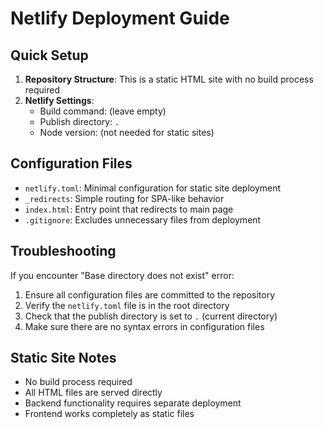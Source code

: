 # Netlify Deployment Guide

## Quick Setup

1. **Repository Structure**: This is a static HTML site with no build process required
2. **Netlify Settings**:
   - Build command: (leave empty)
   - Publish directory: `.`
   - Node version: (not needed for static sites)

## Configuration Files

- `netlify.toml`: Minimal configuration for static site deployment
- `_redirects`: Simple routing for SPA-like behavior
- `index.html`: Entry point that redirects to main page
- `.gitignore`: Excludes unnecessary files from deployment

## Troubleshooting

If you encounter "Base directory does not exist" error:

1. Ensure all configuration files are committed to the repository
2. Verify the `netlify.toml` file is in the root directory
3. Check that the publish directory is set to `.` (current directory)
4. Make sure there are no syntax errors in configuration files

## Static Site Notes

- No build process required
- All HTML files are served directly
- Backend functionality requires separate deployment
- Frontend works completely as static files 